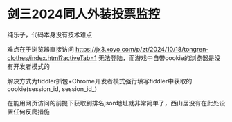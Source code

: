 # 剑三2024同人外装投票监控

纯乐子，代码本身没有技术难点

难点在于浏览器直接访问 https://jx3.xoyo.com/p/zt/2024/10/18/tongren-clothes/index.html?activeTab=1 无法登陆，而游戏中自带cookie的浏览器是没有开发者模式的

解决方式为fiddler抓包+Chrome开发者模式强行填写fiddler中获取的cookie(session_id, session_id_)

在能用网页访问的前提下获取到排名json地址就非常简单了，西山居没有在此处设置任何反爬措施